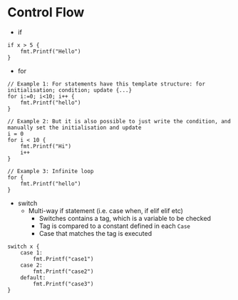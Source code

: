 # Control Flow

- if
```
if x > 5 {
    fmt.Printf("Hello")
}
```

- for
```
// Example 1: For statements have this template structure: for initialisation; condition; update {...}
for i:=0; i<10; i++ {
    fmt.Printf("hello")
} 

// Example 2: But it is also possible to just write the condition, and manually set the initialisation and update
i = 0
for i < 10 {
    fmt.Printf("Hi")
    i++
}

// Example 3: Infinite loop
for {
    fmt.Printf("hello")
}
```

- switch
    - Multi-way if statement (i.e. case when, if elif elif etc)
        - Switches contains a tag, which is a variable to be checked
        - Tag is compared to a constant defined in each `Case`
        - Case that matches the tag is executed

```
switch x {
    case 1:
        fmt.Printf("case1")
    case 2: 
        fmt.Printf("case2")
    default:
        fmt.Printf("case3")
}
```